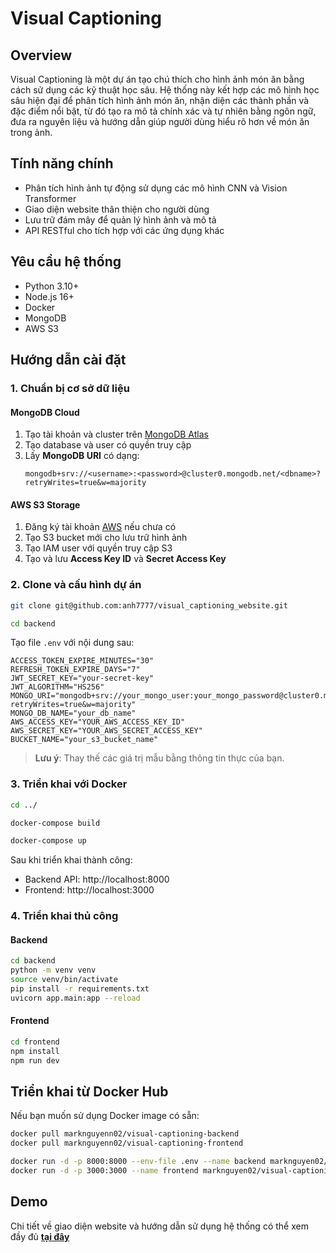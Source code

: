 # Visual Captioning

## Overview

Visual Captioning là một dự án tạo chú thích cho hình ảnh món ăn bằng cách sử dụng các kỹ thuật học sâu. Hệ thống này kết hợp các mô hình học sâu hiện đại để phân tích hình ảnh món ăn, nhận diện các thành phần và đặc điểm nổi bật, từ đó tạo ra mô tả chính xác và tự nhiên bằng ngôn ngữ, đưa ra nguyên liệu và hướng dẫn giúp người dùng hiểu rõ hơn về món ăn trong ảnh.

## Tính năng chính

- Phân tích hình ảnh tự động sử dụng các mô hình CNN và Vision Transformer
- Giao diện website thân thiện cho người dùng
- Lưu trữ đám mây để quản lý hình ảnh và mô tả
- API RESTful cho tích hợp với các ứng dụng khác

## Yêu cầu hệ thống

- Python 3.10+
- Node.js 16+
- Docker
- MongoDB
- AWS S3

## Hướng dẫn cài đặt

### 1. Chuẩn bị cơ sở dữ liệu

#### MongoDB Cloud

1. Tạo tài khoản và cluster trên [MongoDB Atlas](https://www.mongodb.com/cloud/atlas)
2. Tạo database và user có quyền truy cập
3. Lấy **MongoDB URI** có dạng:
   ```
   mongodb+srv://<username>:<password>@cluster0.mongodb.net/<dbname>?retryWrites=true&w=majority
   ```

#### AWS S3 Storage

1. Đăng ký tài khoản [AWS](https://aws.amazon.com/) nếu chưa có
2. Tạo S3 bucket mới cho lưu trữ hình ảnh
3. Tạo IAM user với quyền truy cập S3
4. Tạo và lưu **Access Key ID** và **Secret Access Key**

### 2. Clone và cấu hình dự án

```bash
git clone git@github.com:anh7777/visual_captioning_website.git

cd backend
```

Tạo file `.env` với nội dung sau:

```env
ACCESS_TOKEN_EXPIRE_MINUTES="30"
REFRESH_TOKEN_EXPIRE_DAYS="7"
JWT_SECRET_KEY="your-secret-key"
JWT_ALGORITHM="HS256"
MONGO_URI="mongodb+srv://your_mongo_user:your_mongo_password@cluster0.mongodb.net/your_db_name?retryWrites=true&w=majority"
MONGO_DB_NAME="your_db_name"
AWS_ACCESS_KEY="YOUR_AWS_ACCESS_KEY_ID"
AWS_SECRET_KEY="YOUR_AWS_SECRET_ACCESS_KEY"
BUCKET_NAME="your_s3_bucket_name"
```

> **Lưu ý**: Thay thế các giá trị mẫu bằng thông tin thực của bạn.

### 3. Triển khai với Docker

```bash
cd ../

docker-compose build

docker-compose up
```

Sau khi triển khai thành công:
- Backend API: http://localhost:8000
- Frontend: http://localhost:3000

### 4. Triển khai thủ công

#### Backend

```bash
cd backend
python -m venv venv
source venv/bin/activate
pip install -r requirements.txt
uvicorn app.main:app --reload
```

#### Frontend

```bash
cd frontend
npm install
npm run dev
```

## Triển khai từ Docker Hub

Nếu bạn muốn sử dụng Docker image có sẵn:

```bash
docker pull marknguyenn02/visual-captioning-backend
docker pull marknguyenn02/visual-captioning-frontend

docker run -d -p 8000:8000 --env-file .env --name backend marknguyen02/visual-captioning-backend
docker run -d -p 3000:3000 --name frontend marknguyen02/visual-captioning-frontend
```

## Demo
Chi tiết về giao diện website và hướng dẫn sử dụng hệ thống có thể xem đầy đủ [**tại đây**](https://drive.google.com/file/d/1OaFNeauY_yB5Tw9ItD_2tiuk_8JeoVlm/view?usp=sharing)
